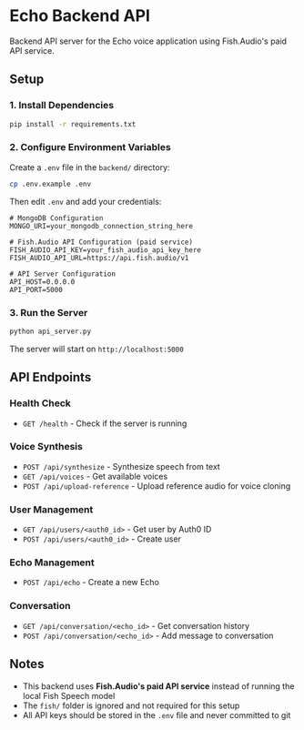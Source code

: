 # Echo Backend API

Backend API server for the Echo voice application using Fish.Audio's paid API service.

## Setup

### 1. Install Dependencies

```bash
pip install -r requirements.txt
```

### 2. Configure Environment Variables

Create a `.env` file in the `backend/` directory:

```bash
cp .env.example .env
```

Then edit `.env` and add your credentials:

```env
# MongoDB Configuration
MONGO_URI=your_mongodb_connection_string_here

# Fish.Audio API Configuration (paid service)
FISH_AUDIO_API_KEY=your_fish_audio_api_key_here
FISH_AUDIO_API_URL=https://api.fish.audio/v1

# API Server Configuration
API_HOST=0.0.0.0
API_PORT=5000
```

### 3. Run the Server

```bash
python api_server.py
```

The server will start on `http://localhost:5000`

## API Endpoints

### Health Check
- `GET /health` - Check if the server is running

### Voice Synthesis
- `POST /api/synthesize` - Synthesize speech from text
- `GET /api/voices` - Get available voices
- `POST /api/upload-reference` - Upload reference audio for voice cloning

### User Management
- `GET /api/users/<auth0_id>` - Get user by Auth0 ID
- `POST /api/users/<auth0_id>` - Create user

### Echo Management
- `POST /api/echo` - Create a new Echo

### Conversation
- `GET /api/conversation/<echo_id>` - Get conversation history
- `POST /api/conversation/<echo_id>` - Add message to conversation

## Notes

- This backend uses **Fish.Audio's paid API service** instead of running the local Fish Speech model
- The `fish/` folder is ignored and not required for this setup
- All API keys should be stored in the `.env` file and never committed to git
